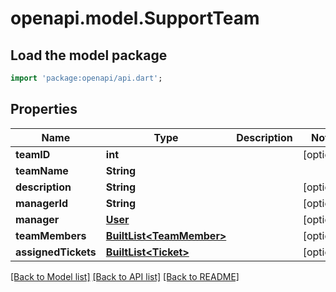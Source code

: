 # openapi.model.SupportTeam

## Load the model package
```dart
import 'package:openapi/api.dart';
```

## Properties
Name | Type | Description | Notes
------------ | ------------- | ------------- | -------------
**teamID** | **int** |  | [optional] 
**teamName** | **String** |  | 
**description** | **String** |  | [optional] 
**managerId** | **String** |  | [optional] 
**manager** | [**User**](User.md) |  | [optional] 
**teamMembers** | [**BuiltList&lt;TeamMember&gt;**](TeamMember.md) |  | [optional] 
**assignedTickets** | [**BuiltList&lt;Ticket&gt;**](Ticket.md) |  | [optional] 

[[Back to Model list]](../README.md#documentation-for-models) [[Back to API list]](../README.md#documentation-for-api-endpoints) [[Back to README]](../README.md)


